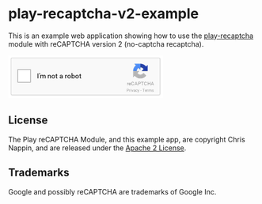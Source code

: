 play-recaptcha-v2-example
=========================

This is an example web application showing how to use the 
[play-recaptcha](https://github.com/chrisnappin/play-recaptcha) module
with reCAPTCHA version 2 (no-captcha recaptcha). 

![reCAPTCHA version 2](recaptcha-example-v2.png "reCAPTCHA version 2")

License
-------

The Play reCAPTCHA Module, and this example app, are copyright Chris Nappin, and are released under the 
[Apache 2 License](http://www.apache.org/licenses/LICENSE-2.0).

Trademarks
----------
Google and possibly reCAPTCHA are trademarks of Google Inc.
